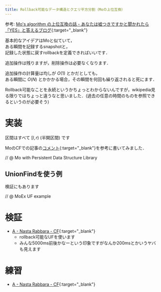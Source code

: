 ```yaml
---
title: Rollback可能なデータ構造とクエリ平方分割（Moの上位互換）
---
```


参考: [Mo's algorithm の上位互換の話 - あなたは嘘つきですかと聞かれたら「YES」と答えるブログ](http://snuke.hatenablog.com/entry/2016/07/01/000000){:target="_blank"}<!--_-->

基本的なアイデアはMoと似ていて，  
ある瞬間を記録するsnapshotと，  
記録した状態に戻すrollbackを定義できればいいです．

追加操作は残りますが，削除操作は必要なくなります．

追加操作の計算量は均しが $O(1)$ とかだとしても，  
ある瞬間に $O(N)$ とかかかる場合，その瞬間を何回も繰り返されると死にます．

Rollback可能なことを永続というかちょっとわからないんですが，wikipedia見る限りではちょっと違うなと思いました．(過去の任意の時間のものを参照できるというのが必要そう)

# 実装

区間はすべて $[l, r)$ (半開区間) です
<!--]-->

MoのCFでの記事の[コメント](https://codeforces.com/blog/entry/7383?#comment-161520){:target="_blank"}<!--_-->を参考に書いてみました．

// @ Mo with Persistent Data Structure Library

## UnionFindを使う例

検証にもあります

// @ MoEx UF example

# 検証

* [A - Nasta Rabbara - CF](https://codeforces.com/gym/100513/submission/42741944){:target="_blank"}<!--_-->
  * rollback可能なUFを使います
  * みんな5000ms前後かなーという印象ですがなんか200msとかいうヤバも見えます

# 練習

* [A - Nasta Rabbara - CF](https://codeforces.com/gym/100513/problem/A){:target="_blank"}<!--_-->

